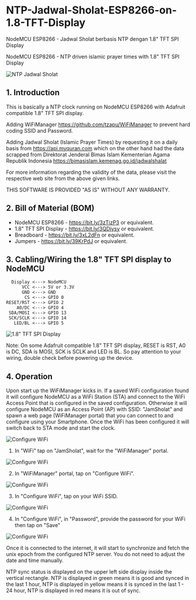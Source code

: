 # NTP-Jadwal-Sholat-ESP8266-on-1.8-TFT-Display
NodeMCU ESP8266 - Jadwal Sholat berbasis NTP dengan 1.8" TFT SPI Display

NodeMCU ESP8266 - NTP driven islamic prayer times with 1.8" TFT SPI Display

![NTP Jadwal Sholat](https://github.com/kemploe/NTP-Jadwal-Sholat-ESP8266-on-1.8-TFT-Display/blob/main/images/2022-07-10_024901.png)

## 1. Introduction

This is basically a NTP clock running on NodeMCU ESP8266 with Adafruit compatible 1.8" TFT SPI display. 

Adding WiFiManager https://github.com/tzapu/WiFiManager to prevent hard coding SSID and Password. 

Adding Jadwal Sholat (Islamic Prayer Times) by requesting it on a daily basis from https://api.myquran.com which on the other hand had the data scrapped from Direktorat Jenderal Bimas Islam Kementerian Agama Republik Indonesia https://bimasislam.kemenag.go.id/jadwalshalat

For more information regarding the validity of the data, please visit the respective web site from the above given links.

THIS SOFTWARE IS PROVIDED "AS IS" WITHOUT ANY WARRANTY.

## 2. Bill of Material (BOM)
   - NodeMCU ESP8266        - https://bit.ly/3zTizP3 or equivalent. 
   - 1.8" TFT SPI Display   - https://bit.ly/3QDjysy or equivalent. 
   - Breadboard             - https://bit.ly/3xL2dFn or equivalent. 
   - Jumpers                - https://bit.ly/39KrPdJ or equivalent. 

## 3. Cabling/Wiring the 1.8" TFT SPI display to NodeMCU
      Display <---> NodeMCU
          VCC <---> 5V or 3.3V
          GND <---> GND
           CS <---> GPIO 0
    RESET/RST <---> GPIO 2
        A0/DC <---> GPIO 4
     SDA/MOSI <---> GPIO 13
     SCK/SCLK <---> GPIO 14
       LED/BL <---> GPIO 5

![1.8" TFT SPI Display](https://github.com/kemploe/NTP-Jadwal-Sholat-ESP8266-on-1.8-TFT-Display/blob/main/images/2022-07-01_082841.png)

Note:
On some Adafruit compatible 1.8" TFT SPI display, RESET is RST, A0 is DC, SDA is MOSI, SCK is SCLK and LED is BL. So pay attention to your wiring, double check before powering up the device. 

## 4. Operation

Upon start up the WiFiManager kicks in. If a saved WiFi configuration found it will configure NodeMCU as a WiFi Station (STA) and connect to the WiFi Access Point that is configured in the saved configuration. Otherwise it will configure NodeMCU as an Access Point (AP) with SSID: "JamSholat" and spawn a web page (WiFiManager portal) that you can connect to and configure using your Smartphone. Once the WiFi has been configured it will switch back to STA mode and start the clock.


![Configure WiFi](https://github.com/kemploe/NTP-Jadwal-Sholat-ESP8266-on-1.8-TFT-Display/blob/main/images/2022-07-02_012612.png)

1. In "WiFi" tap on "JamSholat", wait for the "WiFiManager" portal.



![Configure WiFi](https://github.com/kemploe/NTP-Jadwal-Sholat-ESP8266-on-1.8-TFT-Display/blob/main/images/2022-07-02_012636.png)

2. In "WiFiManager" portal, tap on "Configure WiFi".


![Configure WiFi](https://github.com/kemploe/NTP-Jadwal-Sholat-ESP8266-on-1.8-TFT-Display/blob/main/images/2022-07-02_012656.png)

3. In "Configure WiFi", tap on your WiFi SSID.


![Configure WiFi](https://github.com/kemploe/NTP-Jadwal-Sholat-ESP8266-on-1.8-TFT-Display/blob/main/images/2022-07-02_012714.png)

4. In "Configure WiFi", in "Password", provide the password for your WiFi then tap on "Save"

![Configure WiFi](https://github.com/kemploe/NTP-Jadwal-Sholat-ESP8266-on-1.8-TFT-Display/blob/main/images/2022-07-02_012730.png)

Once it is connected to the internet, it will start to synchronize and fetch the unix epoch from the configured NTP server. You do not need to adjust the date and time manually.

NTP sync status is displayed on the upper left side display inside the vertical rectangle. NTP is displayed in green means it is good and synced in the last 1 hour, NTP is displayed in yellow means it is synced in the last 1 - 24 hour, NTP is displayed in red means it is out of sync.

